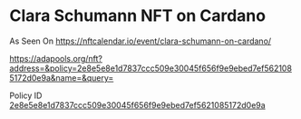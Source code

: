 # Clara Schumann NFT on Cardano
As Seen On https://nftcalendar.io/event/clara-schumann-on-cardano/


https://adapools.org/nft?address=&policy=2e8e5e8e1d7837ccc509e30045f656f9e9ebed7ef5621085172d0e9a&name=&query=

Policy ID [2e8e5e8e1d7837ccc509e30045f656f9e9ebed7ef5621085172d0e9a](https://pool.pm/policy/2e8e5e8e1d7837ccc509e30045f656f9e9ebed7ef5621085172d0e9a)
